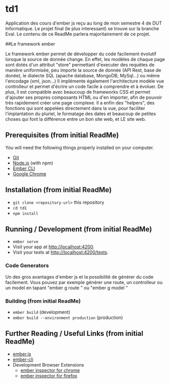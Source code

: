 # td1

Application des cours d'ember js reçu au long de mon semestre 4 de DUT Informatique.
Le projet final (le plus interessant) se trouve sur la branche Eval. Le contenu de ce ReadMe parlera majoritairement de ce projet.

##Le framework ember

Le framework ember permet de développer du code facilement évolutif lorsque la source de donnée change.
En effet, les modèles de chaque page sont dotés d'un attribut "store" permettant d'executer des requêtes de manière uniformisée, peu importe la source de donnée (API Rest, base de donée), le dialecte SQL (apache database, MongoDB, MySql...) ou même l'encodage (xml, json...)
Il implémente également l'architecture modèle vue controlleur et permet d'écrire un code facile à comprendre et à évoluer.
De plus, il est compatible avec beaucoup de frameworks CSS et permet d'ajouter ses propres composants HTML ou d'en importer, afin de pouvoir très rapidement créer une page complexe.
Il a enfin des "helpers", des fonctions qui sont appelées directement dans la vue, pour faciliter l'implantation du pluriel, le formatage des dates et beaucoup de petites choses qui font la différence entre un bon site web, et LE site web.

## Prerequisites (from initial ReadMe)

You will need the following things properly installed on your computer.

* [Git](https://git-scm.com/)
* [Node.js](https://nodejs.org/) (with npm)
* [Ember CLI](https://ember-cli.com/)
* [Google Chrome](https://google.com/chrome/)

## Installation (from initial ReadMe)

* `git clone <repository-url>` this repository
* `cd td1`
* `npm install`

## Running / Development (from initial ReadMe)

* `ember serve`
* Visit your app at [http://localhost:4200](http://localhost:4200).
* Visit your tests at [http://localhost:4200/tests](http://localhost:4200/tests).

### Code Generators

Un des gros avantages d'ember js et la possibilité de générer du code facilement.
Vous pouvez par exemple générer une route, un controlleur ou un model en tapant
"ember g route <name>" ou "ember g model <name>"

### Building (from initial ReadMe)

* `ember build` (development)
* `ember build --environment production` (production)

## Further Reading / Useful Links (from initial ReadMe)

* [ember.js](https://emberjs.com/)
* [ember-cli](https://ember-cli.com/)
* Development Browser Extensions
  * [ember inspector for chrome](https://chrome.google.com/webstore/detail/ember-inspector/bmdblncegkenkacieihfhpjfppoconhi)
  * [ember inspector for firefox](https://addons.mozilla.org/en-US/firefox/addon/ember-inspector/)

